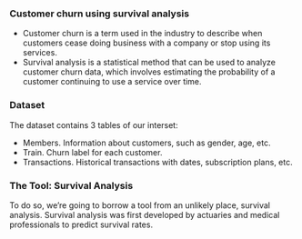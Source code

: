 ### Customer churn using survival analysis

- Customer churn is a term used in the industry to describe when customers cease doing business with a company or stop using its services. 
- Survival analysis is a statistical method that can be used to analyze customer churn data, which involves estimating the probability of a customer continuing to use a service over time.


### Dataset
The dataset contains 3 tables of our interset:
- Members. Information about customers, such as gender, age, etc.
- Train. Churn label for each customer.
- Transactions. Historical transactions with dates, subscription plans, etc.

### The Tool: Survival Analysis
To do so, we’re going to borrow a tool from an unlikely place, survival analysis. Survival analysis was first developed by actuaries and medical professionals to predict survival rates.

